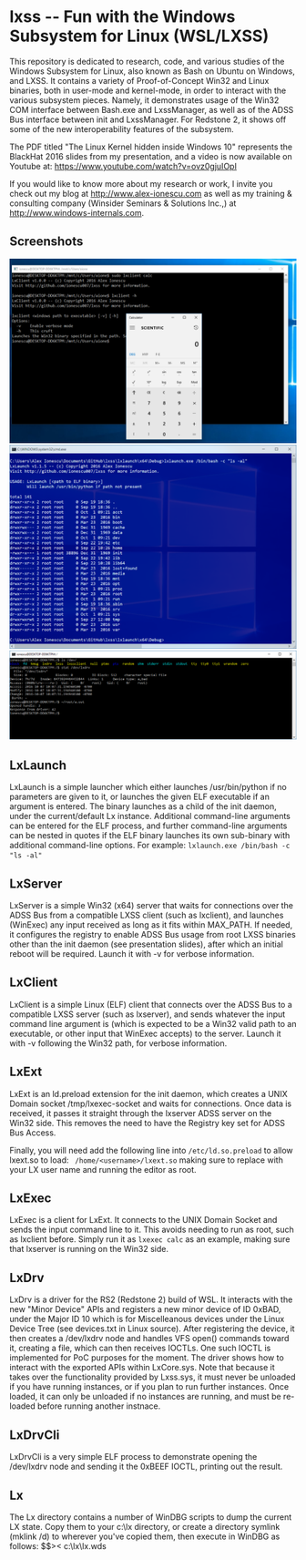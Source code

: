 # lxss -- Fun with the Windows Subsystem for Linux (WSL/LXSS)

This repository is dedicated to research, code, and various studies of the Windows Subsystem for Linux, also known as Bash on Ubuntu on Windows, and LXSS. It contains a variety of Proof-of-Concept Win32 and Linux binaries, both in user-mode and kernel-mode, in order to interact with the various subsystem pieces. Namely, it demonstrates usage of the Win32 COM interface between Bash.exe and LxssManager, as well as of the ADSS Bus interface between init and LxssManager. For Redstone 2, it shows off some of the new interoperability features of the subsystem.

The PDF titled "The Linux Kernel hidden inside Windows 10" represents the BlackHat 2016 slides from my presentation, and a video is now available on Youtube at: https://www.youtube.com/watch?v=ovz0gjuIOpI

If you would like to know more about my research or work, I invite you check out my blog at http://www.alex-ionescu.com as well as my training & consulting company (Winsider Seminars & Solutions Inc.,) at http://www.windows-internals.com.

## Screenshots

![Screenshot](lxclient.PNG)
![Screenshot](lxlaunch.PNG)
![Screenshot](lxdrv.PNG)

## LxLaunch
LxLaunch is a simple launcher which either launches /usr/bin/python if no parameters are given to it, or launches the given ELF executable if an argument is entered. The binary launches as a child of the init daemon, under the current/default Lx instance. Additional command-line arguments can be entered for the ELF process, and further command-line arguments can be nested in quotes if the ELF binary launches its own sub-binary with additional command-line options. For example:
```lxlaunch.exe /bin/bash -c "ls -al"```

## LxServer
LxServer is a simple Win32 (x64) server that waits for connections over the ADSS Bus from a compatible LXSS client (such as lxclient), and launches (WinExec) any input received as long as it fits within MAX_PATH. If needed, it configures the registry to enable ADSS Bus usage from root LXSS binaries other than the init daemon (see presentation slides), after which an initial reboot will be required. Launch it with -v for verbose information.

## LxClient
LxClient is a simple Linux (ELF) client that connects over the ADSS Bus to a compatible LXSS server (such as lxserver), and sends whatever the input command line argument is (which is expected to be a Win32 valid path to an executable, or other input that WinExec accepts) to the server. Launch it with -v following the Win32 path, for verbose information.

## LxExt
LxExt is an ld.preload extension for the init daemon, which creates a UNIX Domain socket /tmp/lxexec-socket and waits for connections. Once data is received, it passes it straight through the lxserver ADSS server on the Win32 side. This removes the need to have the Registry key set for ADSS Bus Access.

Finally, you will need add the following line into ```/etc/ld.so.preload``` to allow lxext.so to load:
``` /home/<username>/lxext.so``` making sure to replace <username> with your LX user name and running the editor as root.

## LxExec
LxExec is a client for LxExt. It connects to the UNIX Domain Socket and sends the input command line to it. This avoids needing to run as root, such as lxclient before. Simply run it as ```lxexec calc``` as an example, making sure that lxserver is running on the Win32 side.

## LxDrv
LxDrv is a driver for the RS2 (Redstone 2) build of WSL. It interacts with the new "Minor Device" APIs and registers a new minor device of ID 0xBAD, under the Major ID 10 which is for Miscelleanous devices under the Linux Device Tree (see devices.txt in Linux source). After registering the device, it then creates a /dev/lxdrv node and handles VFS open() commands toward it, creating a file, which can then receives IOCTLs. One such IOCTL is implemented for PoC purposes for the moment. The driver shows how to interact with the exported APIs within LxCore.sys. Note that because it takes over the functionality provided by Lxss.sys, it must never be unloaded if you have running instances, or if you plan to run further instances. Once loaded, it can only be unloaded if no instances are running, and must be re-loaded before running another instnace.

## LxDrvCli
LxDrvCli is a very simple ELF process to demonstrate opening the /dev/lxdrv node and sending it the 0xBEEF IOCTL, printing out the result.

## Lx
The Lx directory contains a number of WinDBG scripts to dump the current LX state. Copy them to your c:\lx directory, or create a directory symlink (mklink /d) to wherever you've copied them, then execute in WinDBG as follows: $$>< c:\lx\lx.wds
